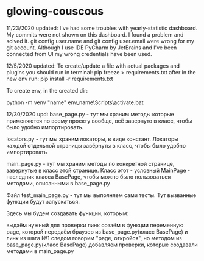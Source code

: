 # glowing-couscous

11/23/2020 updated: I've had some troubles with yearly-statistic dashboard. My commits were not shown on this dashboard. I found a problem and solved it. git config user.name and git config user.email were wrong for my git account. Although I use IDE PyCharm by JetBrains and I've been connected from UI my wrong credentials have been used.

12/5/2020 updated: To create/update a file with actual packages and plugins you should run in terminal: pip freeze > requirements.txt after in the new env run: pip install -r requirements.txt

To create env, in the created dir:

python -m venv "name" env_name\Scripts\activate.bat

12/30/2020 upd: base_page.py - тут мы храним методы которые применяются по всему проекту вообще, всё завернуто в класс, чтобы было удобно импортировать.

locators.py - тут мы храним локаторы, в виде констант. Локаторы каждой отдельной страницы завёрнуты в класс, чтобы было удобно импортировать

main_page.py - тут мы храним методы по конкретной странице, завернутые в класс этой странице. Класс этот - условный MainPage - наследник класса BasePage, чтобы можно было пользоваться методами, описанными в base_page.py

Файл test_main_page.py - тут мы выполняем сами тесты. Тут вызванные функции будут запускаться.

Здесь мы будем создавать функции, которым:

выдаём нужный для проверки линк
созаём в функции переменную page, которой передаём браузер из base_page.py(класс BasePage) и линк из шага №1
следом говорим "page, откройся", но методом из base_page.py(класс BasePage)
добавляем проверки, которые создавали методами в main_page.py